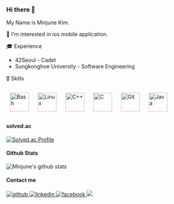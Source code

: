 ### Hi there 👋

<!--
**minjune8506/minjune8506** is a ✨ _special_ ✨ repository because its `README.md` (this file) appears on your GitHub profile.

Here are some ideas to get you started:

- 🔭 I’m currently working on ...
- 🌱 I’m currently learning ...
- 👯 I’m looking to collaborate on ...
- 🤔 I’m looking for help with ...
- 💬 Ask me about ...
- 📫 How to reach me: ...
- 😄 Pronouns: ...
- ⚡ Fun fact: ...
-->

My Name is Minjune Kim.

:eyes:	I'm interested in ios mobile application.

:mortar_board: Experience
- 42Seoul - Cadet
- Sungkonghoe University - Software Engineering

:medal_military: Skills
<div align="left">  
<img style="margin: 10px" src="https://profilinator.rishav.dev/skills-assets/gnu_bash-icon.svg" alt="Bash" height="50" />  
<img style="margin: 10px" src="https://profilinator.rishav.dev/skills-assets/linux-original.svg" alt="Linux" height="50" />  
<img style="margin: 10px" src="https://profilinator.rishav.dev/skills-assets/cplusplus-original.svg" alt="C++" height="50" />  
<img style="margin: 10px" src="https://profilinator.rishav.dev/skills-assets/c-original.svg" alt="C" height="50" />  
<img style="margin: 10px" src="https://profilinator.rishav.dev/skills-assets/git-scm-icon.svg" alt="Git" height="50" />  
<img style="margin: 10px" src="https://profilinator.rishav.dev/skills-assets/java-original-wordmark.svg" alt="Java" height="50" />  
</div>

#### solved.ac
[![Solved.ac Profile](http://mazassumnida.wtf/api/v2/generate_badge?boj=minjune8506)](https://solved.ac/minjune8506/)

#### Github Stats
![Minjune's github stats](https://github-readme-stats.vercel.app/api?username=minjune8506&show_icons=true&theme=vue)

#### Contact me  
<div align="left">
<a href="https://github.com/minjune8506" target="_blank">
<img src=https://img.shields.io/badge/github-%2324292e.svg?&style=flat&logo=github&logoColor=white alt=github style="margin-bottom: 5px;" />
</a>
<a href="https://www.linkedin.com/in/minjune" target="_blank">
<img src=https://img.shields.io/badge/linkedin-%231E77B5.svg?&style=flat&logo=linkedin&logoColor=white alt=linkedin style="margin-bottom: 5px;" />
</a>
<a href="https://www.facebook.com/profile.php?id=100074165629172" target="_blank">
<img src=https://img.shields.io/badge/facebook-%232E87FB.svg?&style=flat&logo=facebook&logoColor=white alt=facebook style="margin-bottom: 5px;" />
</a>
<a href="mailto:minjune8506@gmail.com"><img src="https://img.shields.io/badge/Gmail-d14836?style=flat&logo=Gmail&logoColor=white&link=minjune8506@gmail.com"/>
</a>
</div>
